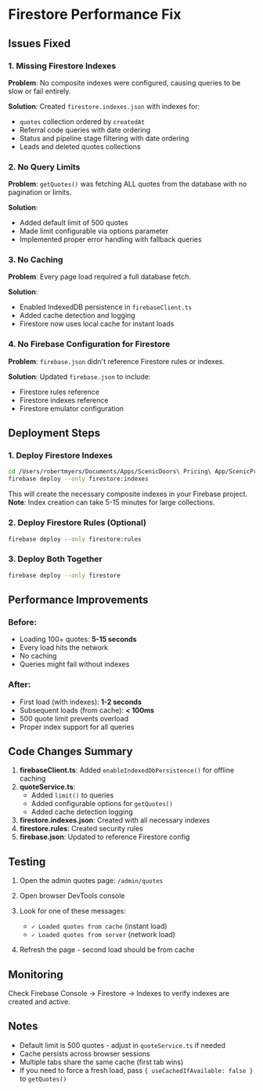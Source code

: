 # Firestore Performance Fix

## Issues Fixed

### 1. Missing Firestore Indexes
**Problem**: No composite indexes were configured, causing queries to be slow or fail entirely.

**Solution**: Created `firestore.indexes.json` with indexes for:
- `quotes` collection ordered by `createdAt`
- Referral code queries with date ordering
- Status and pipeline stage filtering with date ordering
- Leads and deleted quotes collections

### 2. No Query Limits
**Problem**: `getQuotes()` was fetching ALL quotes from the database with no pagination or limits.

**Solution**: 
- Added default limit of 500 quotes
- Made limit configurable via options parameter
- Implemented proper error handling with fallback queries

### 3. No Caching
**Problem**: Every page load required a full database fetch.

**Solution**:
- Enabled IndexedDB persistence in `firebaseClient.ts`
- Added cache detection and logging
- Firestore now uses local cache for instant loads

### 4. No Firebase Configuration for Firestore
**Problem**: `firebase.json` didn't reference Firestore rules or indexes.

**Solution**: Updated `firebase.json` to include:
- Firestore rules reference
- Firestore indexes reference
- Firestore emulator configuration

## Deployment Steps

### 1. Deploy Firestore Indexes

```bash
cd /Users/robertmyers/Documents/Apps/ScenicDoors\ Pricing\ App/ScenicPricingApp-working
firebase deploy --only firestore:indexes
```

This will create the necessary composite indexes in your Firebase project. **Note**: Index creation can take 5-15 minutes for large collections.

### 2. Deploy Firestore Rules (Optional)

```bash
firebase deploy --only firestore:rules
```

### 3. Deploy Both Together

```bash
firebase deploy --only firestore
```

## Performance Improvements

### Before:
- Loading 100+ quotes: **5-15 seconds**
- Every load hits the network
- No caching
- Queries might fail without indexes

### After:
- First load (with indexes): **1-2 seconds**
- Subsequent loads (from cache): **< 100ms**
- 500 quote limit prevents overload
- Proper index support for all queries

## Code Changes Summary

1. **firebaseClient.ts**: Added `enableIndexedDbPersistence()` for offline caching
2. **quoteService.ts**: 
   - Added `limit()` to queries
   - Added configurable options for `getQuotes()`
   - Added cache detection logging
3. **firestore.indexes.json**: Created with all necessary indexes
4. **firestore.rules**: Created security rules
5. **firebase.json**: Updated to reference Firestore config

## Testing

1. Open the admin quotes page: `/admin/quotes`
2. Open browser DevTools console
3. Look for one of these messages:
   - `✓ Loaded quotes from cache` (instant load)
   - `✓ Loaded quotes from server` (network load)

4. Refresh the page - second load should be from cache

## Monitoring

Check Firebase Console → Firestore → Indexes to verify indexes are created and active.

## Notes

- Default limit is 500 quotes - adjust in `quoteService.ts` if needed
- Cache persists across browser sessions
- Multiple tabs share the same cache (first tab wins)
- If you need to force a fresh load, pass `{ useCachedIfAvailable: false }` to `getQuotes()`


